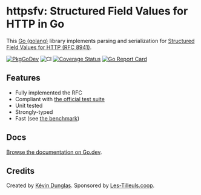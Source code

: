 # httpsfv: Structured Field Values for HTTP in Go

This [Go (golang)](https://golang.org) library implements parsing and serialization for [Structured Field Values for HTTP (RFC 8941)](https://httpwg.org/specs/rfc8941.html).

[![PkgGoDev](https://pkg.go.dev/badge/github.com/dunglas/httpsfv)](https://pkg.go.dev/github.com/dunglas/httpsfv)
![CI](https://github.com/dunglas/httpsfv/workflows/CI/badge.svg)
[![Coverage Status](https://coveralls.io/repos/github/dunglas/httpsfv/badge.svg?branch=master)](https://coveralls.io/github/dunglas/httpsfv?branch=master)
[![Go Report Card](https://goreportcard.com/badge/github.com/dunglas/httpsfv)](https://goreportcard.com/report/github.com/dunglas/httpsfv)

## Features

* Fully implemented the RFC
* Compliant with [the official test suite](https://github.com/httpwg/structured-field-tests)
* Unit tested
* Strongly-typed
* Fast (see [the benchmark](httpwg_test.go))

## Docs

[Browse the documentation on Go.dev](https://pkg.go.dev/github.com/dunglas/httpsfv).

## Credits

Created by [Kévin Dunglas](https://dunglas.fr). Sponsored by [Les-Tilleuls.coop](https://les-tilleuls.coop).
